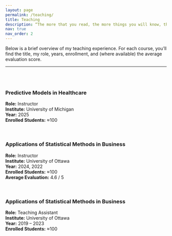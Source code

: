 ```yaml
---
layout: page
permalink: /teaching/
title: Teaching
description: “The more that you read, the more things you will know, the more that you learn, the more places you’ll go.” -- Dr. Seuss
nav: true
nav_order: 2
---
```


Below is a brief overview of my teaching experience. For each course, you’ll find the title, my role, years, enrollment, and (where available) the average evaluation score.

---
<br /><br />

### Predictive Models in Healthcare
**Role:** Instructor  
**Institute:** University of Michigan  
**Year:** 2025  
**Enrolled Students:** ≈100  
<br /><br />


### Applications of Statistical Methods in Business
**Role:** Instructor  
**Institute:** University of Ottawa  
**Year:** 2024, 2022  
**Enrolled Students:** ≈100  
**Average Evaluation:** 4.6 / 5  
<br /><br />


### Applications of Statistical Methods in Business
**Role:** Teaching Assistant  
**Institute:** University of Ottawa  
**Year:** 2019 – 2023  
**Enrolled Students:** ≈100  
